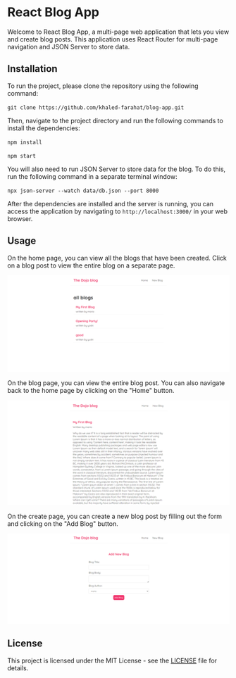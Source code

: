 # React Blog App

Welcome to React Blog App, a multi-page web application that lets you view and create blog posts. This application uses React Router for multi-page navigation and JSON Server to store data.

## Installation

To run the project, please clone the repository using the following command:

`git clone https://github.com/khaled-farahat/blog-app.git`

Then, navigate to the project directory and run the following commands to install the dependencies:

`npm install`

`npm start`

You will also need to run JSON Server to store data for the blog. To do this, run the following command in a separate terminal window:

`npx json-server --watch data/db.json --port 8000`

After the dependencies are installed and the server is running, you can access the application by navigating to `http://localhost:3000/` in your web browser.

## Usage

On the home page, you can view all the blogs that have been created. Click on a blog post to view the entire blog on a separate page.

<img src=".\public\home.png" alt="home-page">

On the blog page, you can view the entire blog post. You can also navigate back to the home page by clicking on the "Home" button.

<img src=".\public\blog.png">

On the create page, you can create a new blog post by filling out the form and clicking on the "Add Blog" button.

<img src=".\public\create.png" alt="create-page"> 

## License

This project is licensed under the MIT License - see the [LICENSE](LICENSE) file for details.
